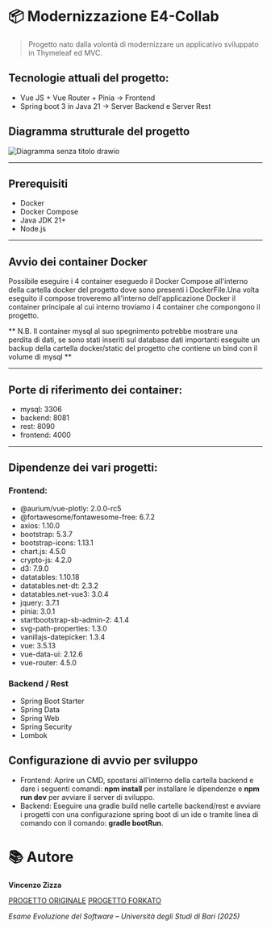 # 📦 Modernizzazione E4-Collab
> Progetto nato dalla volontà di modernizzare un applicativo sviluppato in Thymeleaf ed MVC.

## Tecnologie attuali del progetto:
- Vue JS + Vue Router + Pinia -> Frontend
- Spring boot 3 in Java 21 -> Server Backend e Server Rest

## Diagramma strutturale del progetto
![Diagramma senza titolo drawio](https://github.com/user-attachments/assets/9b7ae4a3-edaf-4f84-9c62-c2282f0e1aa7)

---

## Prerequisiti

- Docker
- Docker Compose
- Java JDK 21+
- Node.js

---

## Avvio dei container Docker
Possibile eseguire i 4 container eseguedo il Docker Compose all'interno della cartella docker del progetto dove sono presenti i DockerFile.Una volta eseguito il compose troveremo all'interno dell'applicazione Docker il container principale al cui interno troviamo i 4 container che compongono il progetto.

** N.B. Il container mysql al suo spegnimento potrebbe mostrare una perdita di dati, se sono stati inseriti sul database dati importanti eseguite un backup della cartella docker/static del progetto che contiene un bind con il volume di mysql **

---

## Porte di riferimento dei container:
- mysql: 3306
- backend: 8081
- rest: 8090
- frontend: 4000

---

## Dipendenze dei vari progetti:
### Frontend:
- @aurium/vue-plotly: 2.0.0-rc5
- @fortawesome/fontawesome-free: 6.7.2
- axios: 1.10.0
- bootstrap: 5.3.7
- bootstrap-icons: 1.13.1
- chart.js: 4.5.0
- crypto-js: 4.2.0
- d3: 7.9.0
- datatables: 1.10.18
- datatables.net-dt: 2.3.2
- datatables.net-vue3: 3.0.4
- jquery: 3.7.1
- pinia: 3.0.1
- startbootstrap-sb-admin-2: 4.1.4
- svg-path-properties: 1.3.0
- vanillajs-datepicker: 1.3.4
- vue: 3.5.13
- vue-data-ui: 2.12.6
- vue-router: 4.5.0
### Backend / Rest
- Spring Boot Starter 
- Spring Data 
- Spring Web 
- Spring Security 
- Lombok

## Configurazione di avvio per sviluppo
- Frontend: Aprire un CMD, spostarsi all'interno della cartella backend e dare i seguenti comandi: **npm install** per installare le dipendenze e **npm run dev** per avviare il server di sviluppo.
- Backend: Eseguire una gradle build nelle cartelle backend/rest e avviare i progetti con una configurazione spring boot di un ide o tramite linea di comando con il comando: **gradle bootRun**.



# 📚 Autore

**Vincenzo Zizza**

[PROGETTO ORIGINALE](https://github.com/collab-uniba/E4-Collab)
[PROGETTO FORKATO](https://github.com/matteopassaro/Evoluzione_Software/)

*Esame Evoluzione del Software – Università degli Studi di Bari (2025)*

